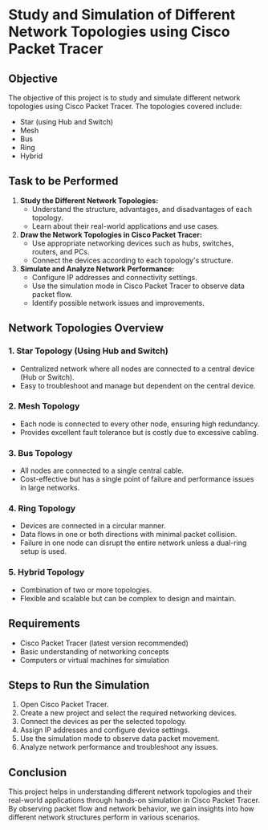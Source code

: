 # Study and Simulation of Different Network Topologies using Cisco Packet Tracer
## Objective
The objective of this project is to study and simulate different network topologies using Cisco Packet Tracer. The topologies covered include:
- Star (using Hub and Switch)
- Mesh
- Bus
- Ring
- Hybrid
## Task to be Performed
1. **Study the Different Network Topologies:**
   - Understand the structure, advantages, and disadvantages of each topology.
   - Learn about their real-world applications and use cases.
2. **Draw the Network Topologies in Cisco Packet Tracer:**
   - Use appropriate networking devices such as hubs, switches, routers, and PCs.
   - Connect the devices according to each topology's structure.
3. **Simulate and Analyze Network Performance:**
   - Configure IP addresses and connectivity settings.
   - Use the simulation mode in Cisco Packet Tracer to observe data packet flow.
   - Identify possible network issues and improvements.

## Network Topologies Overview
### 1. Star Topology (Using Hub and Switch)
- Centralized network where all nodes are connected to a central device (Hub or Switch).
- Easy to troubleshoot and manage but dependent on the central device.

### 2. Mesh Topology
- Each node is connected to every other node, ensuring high redundancy.
- Provides excellent fault tolerance but is costly due to excessive cabling.

### 3. Bus Topology
- All nodes are connected to a single central cable.
- Cost-effective but has a single point of failure and performance issues in large networks.

### 4. Ring Topology
- Devices are connected in a circular manner.
- Data flows in one or both directions with minimal packet collision.
- Failure in one node can disrupt the entire network unless a dual-ring setup is used.

### 5. Hybrid Topology
- Combination of two or more topologies.
- Flexible and scalable but can be complex to design and maintain.

## Requirements
- Cisco Packet Tracer (latest version recommended)
- Basic understanding of networking concepts
- Computers or virtual machines for simulation

## Steps to Run the Simulation
1. Open Cisco Packet Tracer.
2. Create a new project and select the required networking devices.
3. Connect the devices as per the selected topology.
4. Assign IP addresses and configure device settings.
5. Use the simulation mode to observe data packet movement.
6. Analyze network performance and troubleshoot any issues.

## Conclusion
This project helps in understanding different network topologies and their real-world applications through hands-on simulation in Cisco Packet Tracer. By observing packet flow and network behavior, we gain insights into how different network structures perform in various scenarios.
